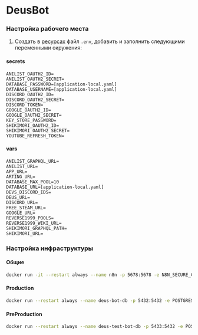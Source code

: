 # DeusBot

### Настройка рабочего места

1. Создать в [ресурсах](./src/main/resources) файл `.env`, добавить и заполнить следующими переменными окружения:

#### secrets

```dotenv
ANILIST_OAUTH2_ID=
ANILIST_OAUTH2_SECRET=
DATABASE_PASSWORD=[application-local.yaml]
DATABASE_USERNAME=[application-local.yaml]
DISCORD_OAUTH2_ID=
DISCORD_OAUTH2_SECRET=
DISCORD_TOKEN=
GOOGLE_OAUTH2_ID=
GOOGLE_OAUTH2_SECRET=
KEY_STORE_PASSWORD=
SHIKIMORI_OAUTH2_ID=
SHIKIMORI_OAUTH2_SECRET=
YOUTUBE_REFRESH_TOKEN=
```

#### vars

```dotenv
ANILIST_GRAPHQL_URL=
ANILIST_URL=
APP_URL=
ARTING_URL=
DATABASE_MAX_POOL=10
DATABASE_URL=[application-local.yaml]
DEVS_DISCORD_IDS=
DEUS_URL=
DISCORD_URL=
FREE_STEAM_URL=
GOOGLE_URL=
REVERSE1999_POOLS=
REVERSE1999_WIKI_URL=
SHIKIMORI_GRAPHQL_PATH=
SHIKIMORI_URL=
```

### Настройка инфраструктуры

#### Общие

```bash
docker run -it --restart always --name n8n -p 5678:5678 -e N8N_SECURE_COOKIE=false -d -v n8n_data:/home/node/.n8n docker.n8n.io/n8nio/n8n
```

#### Production

```bash
docker run --restart always --name deus-bot-db -p 5432:5432 -e POSTGRES_USER=deus-bot-user -e POSTGRES_PASSWORD=<password> -e POSTGRES_DB=deus-bot -d -v "/db/deus-bot-db":/var/lib/postgresql/data postgres:16.3-alpine
```

#### PreProduction

```bash
docker run --restart always --name deus-test-bot-db -p 5433:5432 -e POSTGRES_USER=deus-test-bot-user -e POSTGRES_PASSWORD=<password> -e POSTGRES_DB=deus-test-bot -d -v "/db/deus-test-bot-db":/var/lib/postgresql/data postgres:16.3-alpine
```